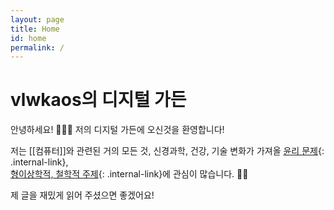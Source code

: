 ```yaml
---
layout: page
title: Home
id: home
permalink: /
---
```


# vlwkaos의 디지털 가든

안녕하세요! 🍕🙋‍♂️ 저의 디지털 가든에 오신것을 환영합니다!

저는 [[컴퓨터]]와 관련된 거의 모든 것, 신경과학, 건강, 기술 변화가 가져올 [윤리 문제](/tech_and_data_ethics){: .internal-link},  
[형이상학적, 철학적 주제](/general_anthropology_metaphysics){: .internal-link}에 관심이 많습니다. 🐱‍🏍

제 글을 재밌게 읽어 주셨으면 좋겠어요!



<style>
  .wrapper {
    max-width: 46em;
  }
</style>
